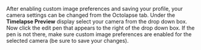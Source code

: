 After enabling custom image preferences and saving your profile, your camera settings can be changed from the Octolapse tab.  Under the **Timelapse Preview** display select your camera from the drop down box.  Now click the edit pen that appears to the right of the drop down box.  If the pen is not there, make sure custom image preferences are enabled for the selected camera (be sure to save your changes).
